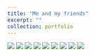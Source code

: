 ```yaml
---
title: "Me and my friends"
excerpt: ""
collection: portfolio
---
```

<img src='https://jingyu198.github.io/jingyu.github.io/images/friends/1.png'>
<img src='https://jingyu198.github.io/jingyu.github.io/images/friends/2.png'>
<img src='https://jingyu198.github.io/jingyu.github.io/images/friends/3.png'>
<img src='https://jingyu198.github.io/jingyu.github.io/images/friends/4.png'>
<img src='https://jingyu198.github.io/jingyu.github.io/images/friends/5.png'>
<img src='https://jingyu198.github.io/jingyu.github.io/images/friends/6.png'>
<img src='https://jingyu198.github.io/jingyu.github.io/images/friends/7.png'>
<img src='https://jingyu198.github.io/jingyu.github.io/images/friends/8.png'>
<img src='https://jingyu198.github.io/jingyu.github.io/images/friends/9.png'>
